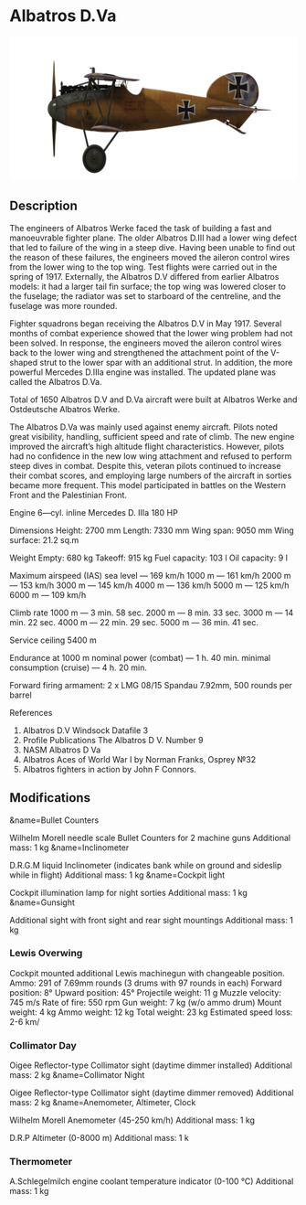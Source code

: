 # Albatros D.Va

![albatrosd5](../images/albatrosd5.png)

## Description

The engineers of Albatros Werke faced the task of building a fast and manoeuvrable fighter plane. The older Albatros D.III had a lower wing defect that led to failure of the wing in a steep dive. Having been unable to find out the reason of these failures, the engineers moved the aileron control wires from the lower wing to the top wing.
Test flights were carried out in the spring of 1917. Externally, the Albatros D.V differed from earlier Albatros models: it had a larger tail fin surface; the top wing was lowered closer to the fuselage; the radiator was set to starboard of the centreline, and the fuselage was more rounded.

Fighter squadrons began receiving the Albatros D.V in May 1917. Several months of combat experience showed that the lower wing problem had not been solved. In response, the engineers moved the aileron control wires back to the lower wing and strengthened the attachment point of the V-shaped strut to the lower spar with an additional strut. In addition, the more powerful Mercedes D.IIIa engine was installed. The updated plane was called the Albatros D.Va.

Total of 1650 Albatros D.V and D.Va aircraft were built at Albatros Werke and Ostdeutsche Albatros Werke.

The Albatros D.Va was mainly used against enemy aircraft. Pilots noted great visibility, handling, sufficient speed and rate of climb. The new engine improved the aircraft’s high altitude flight characteristics. However, pilots had no confidence in the new low wing attachment and refused to perform steep dives in combat. Despite this, veteran pilots continued to increase their combat scores, and employing large numbers of the aircraft in sorties became more frequent. This model participated in battles on the Western Front and the Palestinian Front.


Engine 6—cyl. inline Mercedes D. IIIa 180 HP

Dimensions
Height: 2700 mm
Length: 7330 mm
Wing span: 9050 mm
Wing surface:  21.2 sq.m

Weight
Empty: 680 kg
Takeoff: 915 kg
Fuel capacity: 103 l
Oil capacity: 9 l

Maximum airspeed (IAS)
sea level — 169 km/h
1000 m — 161 km/h
2000 m — 153 km/h
3000 m — 145 km/h
4000 m — 136 km/h
5000 m — 125 km/h
6000 m — 109 km/h

Climb rate
1000 m —  3 min. 58 sec.
2000 m —  8 min. 33 sec.
3000 m — 14 min. 22 sec.
4000 m — 22 min. 29 sec.
5000 m — 36 min. 41 sec.

Service ceiling 5400 m

Endurance at 1000 m
nominal power (combat) — 1 h. 40 min.
minimal consumption (cruise) — 4 h. 20 min.

Forward firing armament: 2 x LMG 08/15 Spandau 7.92mm, 500 rounds per barrel

References
1) Albatros D.V  Windsock Datafile 3
2) Profile Publications The Albatros D V. Number 9
3) NASM Albatros D Va
4) Albatros Aces of World War I by Norman Franks, Osprey №32
5) Albatros fighters in action by John F Connors.

## Modifications
&name=Bullet Counters

Wilhelm Morell needle scale Bullet Counters for 2 machine guns
Additional mass: 1 kg
&name=Inclinometer

D.R.G.M liquid Inclinometer (indicates bank while on ground and sideslip while in flight)
Additional mass: 1 kg
&name=Cockpit light

Cockpit illumination lamp for night sorties
Additional mass: 1 kg
&name=Gunsight

Additional sight with front sight and rear sight mountings
Additional mass: 1 kg

### Lewis Overwing

Cockpit mounted additional Lewis machinegun with changeable position.
Ammo: 291 of 7.69mm rounds (3 drums with 97 rounds in each)
Forward position: 8°
Upward position: 45°
Projectile weight: 11 g
Muzzle velocity: 745 m/s
Rate of fire: 550 rpm
Gun weight: 7 kg (w/o ammo drum)
Mount weight: 4 kg
Ammo weight: 12 kg
Total weight: 23 kg
Estimated speed loss: 2-6 km/
### Collimator Day

Oigee Reflector-type Collimator sight (daytime dimmer installed)
Additional mass: 2 kg
&name=Collimator Night

Oigee Reflector-type Collimator sight (daytime dimmer removed)
Additional mass: 2 kg
&name=Anemometer, Altimeter, Clock

Wilhelm Morell Anemometer (45-250 km/h)
Additional mass: 1 kg

D.R.P Altimeter (0-8000 m)
Additional mass: 1 k
### Thermometer

A.Schlegelmilch engine coolant temperature indicator (0-100 °C)
Additional mass: 1 kg
